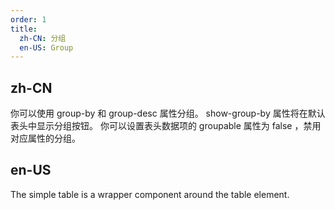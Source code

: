 ```yaml
---
order: 1
title:
  zh-CN: 分组
  en-US: Group
---
```


## zh-CN

你可以使用 group-by 和 group-desc 属性分组。 show-group-by 属性将在默认表头中显示分组按钮。 你可以设置表头数据项的 groupable 属性为 false ，禁用对应属性的分组。

## en-US

The simple table is a wrapper component around the table element.

